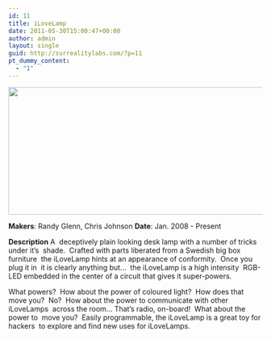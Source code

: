 ```yaml
---
id: 11
title: iLoveLamp
date: 2011-05-30T15:00:47+00:00
author: admin
layout: single
guid: http://surrealitylabs.com/?p=11
pt_dummy_content:
  - "1"
---
```

<img class="aligncenter size-full wp-image-35" title="iLoveLamp" src="http://surrealitylabs.com/wp-content/uploads/2011/07/iLoveLamp.png" alt="" width="567" height="253" />

<strong>Makers</strong>: Randy Glenn, Chris Johnson
<strong>Date</strong>: Jan. 2008 - Present

<strong>Description</strong>
A  deceptively plain looking desk lamp with a number of tricks under it’s  shade.  Crafted with parts liberated from a Swedish big box furniture  the iLoveLamp hints at an appearance of conformity.  Once you plug it in  it is clearly anything but...  the iLoveLamp is a high intensity  RGB-LED embedded in the center of a circuit that gives it super-powers.  
 
What powers?  How about the power of coloured light?  How does that  move you?  No?  How about the power to communicate with other iLoveLamps  across the room... That’s radio, on-board!  What about the power to  move you?  Easily programmable, the iLoveLamp is a great toy for hackers  to explore and find new uses for iLoveLamps.